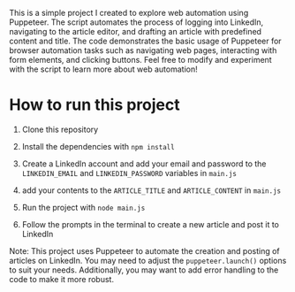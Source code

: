 This is a simple project I created to explore web automation using Puppeteer. The script automates the process of logging into LinkedIn, navigating to the article editor, and drafting an article with predefined content and title. The code demonstrates the basic usage of Puppeteer for browser automation tasks such as navigating web pages, interacting with form elements, and clicking buttons. Feel free to modify and experiment with the script to learn more about web automation!



# How to run this project

1. Clone this repository
2. Install the dependencies with
```npm install```

4. Create a LinkedIn account and add your email and password to the `LINKEDIN_EMAIL` and `LINKEDIN_PASSWORD` variables in `main.js`

5. add your contents to the `ARTICLE_TITLE` and `ARTICLE_CONTENT` in `main.js`

5. Run the project with
```node main.js```
6. Follow the prompts in the terminal to create a new article and post it to LinkedIn

Note: This project uses Puppeteer to automate the creation and posting of articles on LinkedIn. You may need to adjust the `puppeteer.launch()` options to suit your needs. Additionally, you may want to add error handling to the code to make it more robust.
